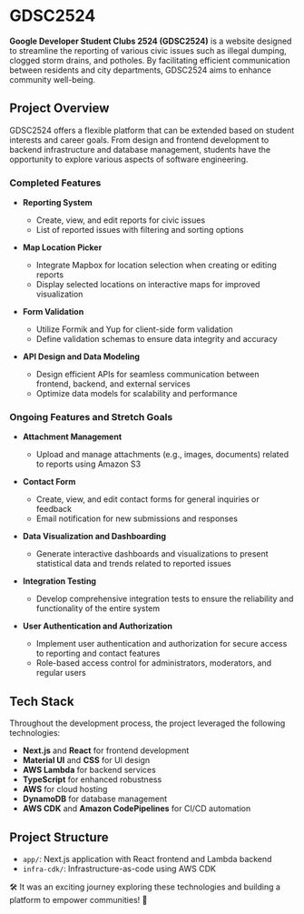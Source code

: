 # GDSC2524

**Google Developer Student Clubs 2524 (GDSC2524)** is a website designed to streamline the reporting of various civic issues such as illegal dumping, clogged storm drains, and potholes. By facilitating efficient communication between residents and city departments, GDSC2524 aims to enhance community well-being.

## Project Overview

GDSC2524 offers a flexible platform that can be extended based on student interests and career goals. From design and frontend development to backend infrastructure and database management, students have the opportunity to explore various aspects of software engineering.

### Completed Features

- **Reporting System**
  - Create, view, and edit reports for civic issues
  - List of reported issues with filtering and sorting options
 
- **Map Location Picker**
  - Integrate Mapbox for location selection when creating or editing reports
  - Display selected locations on interactive maps for improved visualization

- **Form Validation**
  - Utilize Formik and Yup for client-side form validation
  - Define validation schemas to ensure data integrity and accuracy

- **API Design and Data Modeling**
  - Design efficient APIs for seamless communication between frontend, backend, and external services
  - Optimize data models for scalability and performance

### Ongoing Features and Stretch Goals

- **Attachment Management**
  - Upload and manage attachments (e.g., images, documents) related to reports using Amazon S3

- **Contact Form**
  - Create, view, and edit contact forms for general inquiries or feedback
  - Email notification for new submissions and responses

- **Data Visualization and Dashboarding**
  - Generate interactive dashboards and visualizations to present statistical data and trends related to reported issues

- **Integration Testing**
  - Develop comprehensive integration tests to ensure the reliability and functionality of the entire system

- **User Authentication and Authorization**
  - Implement user authentication and authorization for secure access to reporting and contact features
  - Role-based access control for administrators, moderators, and regular users

## Tech Stack

Throughout the development process, the project leveraged the following technologies:

- **Next.js** and **React** for frontend development
- **Material UI** and **CSS** for UI design
- **AWS Lambda** for backend services
- **TypeScript** for enhanced robustness
- **AWS** for cloud hosting
- **DynamoDB** for database management
- **AWS CDK** and **Amazon CodePipelines** for CI/CD automation

## Project Structure

- `app/`: Next.js application with React frontend and Lambda backend
- `infra-cdk/`: Infrastructure-as-code using AWS CDK

🛠️ It was an exciting journey exploring these technologies and building a platform to empower communities! 🚀
